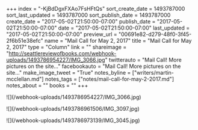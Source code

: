 +++
index = "-KjBdDgxFXAo7FsHFtQs"
sort_create_date = 1493787000
sort_last_updated = 1493787000
sort_publish_date = 1493787000
create_date = "2017-05-02T21:50:00-07:00"
publish_date = "2017-05-02T21:50:00-07:00"
date = "2017-05-02T21:50:00-07:00"
last_updated = "2017-05-02T21:50:00-07:00"
preview_url = "00691e82-d279-48f0-3f45-2f6b51e38efc"
name = "Mail Call for May 2, 2017"
title = "Mail Call for May 2, 2017"
type = "Column"
link = ""
shareimage = "http://seattlereviewofbooks.com/webhook-uploads/1493786954227/IMG_3066.jpg"
twitterauto = "Mail Call! More pictures on the site..."
facebookauto = "Mail Call! More pictures on the site..."
make_image_tweet = "True"
notes_byline = ["writers/martin-mcclellan.md"]
notes_tags = ["notes/mail-call-for-may-2-2017.md"]
notes_about = ""
books = ""
+++
<p class="image">![](/webhook-uploads/1493786954227/IMG_3066.jpg)</p>
<p class="image">![](/webhook-uploads/1493786961506/IMG_3097.jpg)</p>
<p class="image">![](/webhook-uploads/1493786973139/IMG_3045.jpg)</p>